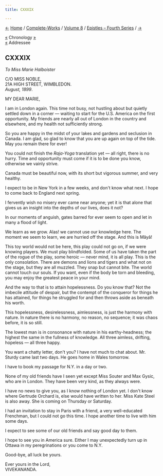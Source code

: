 ```yaml
---
title: CXXXIX

---
```

<div>

[←](138_joe.htm) [Home](../../../index.htm) /
[Complete-Works](../../complete_works.htm) / [Volume
8](../volume_8_contents.htm) / [Epistles – Fourth
Series](epistles_fourth_series_contents.htm) / [→](140_rakhal.htm)

  

[«](../../volume_9/letters_fifth_series/143_mother.htm) Chronology
[»](140_rakhal.htm)  
[«](099_marie.htm) Addressee

## CXXXIX

*To Miss Marie Halboister*

C/O MISS NOBLE,  
21A HIGH STREET, WIMBLEDON.  
*August, 1899*.

MY DEAR MARIE,

I am in London again. This time not busy, not hustling about but quietly
settled down in a corner — waiting to start for the U.S. America on the
first opportunity. My friends are nearly all out of London in the
country and elsewhere, and my health not sufficiently strong.

So you are happy in the midst of your lakes and gardens and seclusion in
Canada. I am glad, so glad to know that you are up again on top of the
tide. May you remain there for ever!

You could not finish the *Raja-Yoga* translation yet — all right, there
is no hurry. Time and opportunity must come if it is to be done you
know, otherwise we vainly strive.

Canada must be beautiful now, with its short but vigorous summer, and
very healthy.

I expect to be in New York in a few weeks, and don't know what next. I
hope to come back to England next spring.

I fervently wish no misery ever came near anyone; yet it is that alone
that gives us an insight into the depths of our lives, does it not?

In our moments of anguish, gates barred for ever seem to open and let in
many a flood of light.

We learn as we grow. Alas! we cannot use our knowledge here. The moment
we seem to learn, we are hurried off the stage. And this is Mâyâ!

This toy world would not be here, this play could not go on, if we were
knowing players. We must play blindfolded. Some of us have taken the
part of the rogue of the play, some heroic — never mind, it is all play.
This is the only consolation. There are demons and lions and tigers and
what not on the stage, but they are all muzzled. They snap but cannot
bite. The world cannot touch our souls. If you want, even if the body be
torn and bleeding, you may enjoy the greatest peace in your mind.

And the way to that is to attain hopelessness. Do you know that? Not the
imbecile attitude of despair, but the contempt of the conqueror for
things he has attained, for things he struggled for and then throws
aside as beneath his worth.

This hopelessness, desirelessness, aimlessness, is just the harmony with
nature. In nature there is no harmony, no reason, no sequence; it was
chaos before, it is so still.

The lowest man is in consonance with nature in his earthy-headness; the
highest the same in the fullness of knowledge. All three aimless,
drifting, hopeless — all three happy.

You want a chatty letter, don't you? I have not much to chat about. Mr.
Sturdy came last two days. He goes home in Wales tomorrow.

I have to book my passage for N.Y. in a day or two.

None of my old friends have I seen yet except Miss Souter and Max Gysic,
who are in London. They have been very kind, as they always were.

I have no news to give you, as I know nothing of London yet. I don't
know where Gertrude Orchard is, else would have written to her. Miss
Kate Steel is also away. She is coming on Thursday or Saturday.

I had an invitation to stay in Paris with a friend, a very well-educated
Frenchman, but I could not go this time. I hope another time to live
with him some days.

I expect to see some of our old friends and say good day to them.

I hope to see you in America sure. Either I may unexpectedly turn up in
Ottawa in my peregrinations or you come to N.Y.

Good-bye, all luck be yours.

Ever yours in the Lord,  
VIVEKANANDA.

</div>
